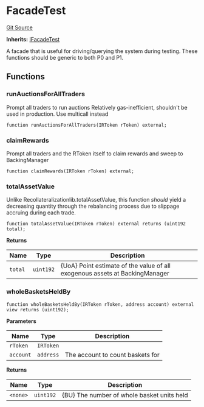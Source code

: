 # FacadeTest
[Git Source](https://github.com/larrythecucumber321/protocol/blob/aabf2c9d4120808940fb3be9193cb66ea71ac351/contracts/facade/FacadeTest.sol)

**Inherits:**
[IFacadeTest](/tools/docgen/src/contracts/interfaces/IFacadeTest.sol/interface.IFacadeTest.md)

A facade that is useful for driving/querying the system during testing.
These functions should be generic to both P0 and P1.


## Functions
### runAuctionsForAllTraders

Prompt all traders to run auctions
Relatively gas-inefficient, shouldn't be used in production. Use multicall instead


```solidity
function runAuctionsForAllTraders(IRToken rToken) external;
```

### claimRewards

Prompt all traders and the RToken itself to claim rewards and sweep to BackingManager


```solidity
function claimRewards(IRToken rToken) external;
```

### totalAssetValue

Unlike Recollateralizationlib.totalAssetValue, this function _should_ yield a decreasing
quantity through the rebalancing process due to slippage accruing during each trade.


```solidity
function totalAssetValue(IRToken rToken) external returns (uint192 total);
```
**Returns**

|Name|Type|Description|
|----|----|-----------|
|`total`|`uint192`|{UoA} Point estimate of the value of all exogenous assets at BackingManager|


### wholeBasketsHeldBy


```solidity
function wholeBasketsHeldBy(IRToken rToken, address account) external view returns (uint192);
```
**Parameters**

|Name|Type|Description|
|----|----|-----------|
|`rToken`|`IRToken`||
|`account`|`address`|The account to count baskets for|

**Returns**

|Name|Type|Description|
|----|----|-----------|
|`<none>`|`uint192`|{BU} The number of whole basket units held|


